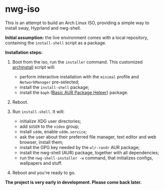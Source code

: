# nwg-iso

This is an attempt to build an Arch Linux ISO, providing a simple way to install sway, Hyprland and nwg-shell.

**Initial assumption:** the live environment comes with a local repository, containing the `install-shell` script as a package.

**Installation steps:**

1. Boot from the iso, run the `installer` command. This customized [archinstall](https://github.com/archlinux/archinstall) script will:

   - perform interactive installation with the `minimal` profile and `NetworkManager` pre-selected;
   - install the `install-shell` package;
   - install the `baph` ([Basic AUR Package Helper](https://bitbucket.org/natemaia/baph)) package.
     
3. Reboot.
4. Run `install-shell`. It will:

   - initialize XDG user directories;
   - add `$USER` to the `video` group;
   - install `sddm`, enable `sddm.service`;
   - ask the user about their preferred file manager, text editor and web browser, install them;
   - install the GPG key needed by the `wlr-randr` AUR package;
   - install the nwg-shell (AUR) package, together with all dependencies;
   - run the `nwg-shell-installer -w` command, that initializes configs, wallpapers and stuff.
  
5. Reboot and you're ready to go.

**The project is very early in development. Please come back later.**
